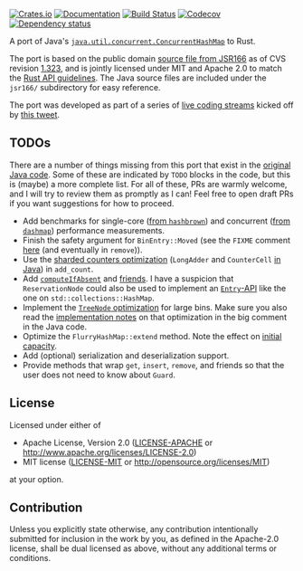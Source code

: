 [![Crates.io](https://img.shields.io/crates/v/flurry.svg)](https://crates.io/crates/flurry)
[![Documentation](https://docs.rs/flurry/badge.svg)](https://docs.rs/flurry/)
[![Build Status](https://dev.azure.com/jonhoo/jonhoo/_apis/build/status/flurry?branchName=master)](https://dev.azure.com/jonhoo/jonhoo/_build/latest?definitionId=15&branchName=master)
[![Codecov](https://codecov.io/github/jonhoo/flurry/coverage.svg?branch=master)](https://codecov.io/gh/jonhoo/flurry)
[![Dependency status](https://deps.rs/repo/github/jonhoo/flurry/status.svg)](https://deps.rs/repo/github/jonhoo/flurry)

A port of Java's [`java.util.concurrent.ConcurrentHashMap`](https://docs.oracle.com/javase/8/docs/api/java/util/concurrent/ConcurrentHashMap.html) to Rust.

The port is based on the public domain [source file from JSR166] as of
CVS revision [1.323], and is jointly licensed under MIT and Apache 2.0
to match the [Rust API guidelines]. The Java source files are included
under the `jsr166/` subdirectory for easy reference.

The port was developed as part of a series of [live coding streams]
kicked off by [this tweet].

## TODOs

There are a number of things missing from this port that exist in the
[original Java code](jsr166/src/ConcurrentHashMap.java). Some of these
are indicated by `TODO` blocks in the code, but this is (maybe) a more
complete list. For all of these, PRs are warmly welcome, and I will try
to review them as promptly as I can! Feel free to open draft PRs if you
want suggestions for how to proceed.

 - Add benchmarks for single-core ([from `hashbrown`][hashbrown-bench])
   and concurrent ([from `dashmap`][dashmap-bench]) performance
   measurements.
 - Finish the safety argument for `BinEntry::Moved` (see the `FIXME`
   comment [here][fixme] (and eventually in `remove`)).
 - Use the [sharded counters optimization] (`LongAdder` and
   `CounterCell` [in Java][counters]) in `add_count`.
 - Add [`computeIfAbsent`] and [friends]. I have a suspicion that
   `ReservationNode` could also be used to implement an [`Entry`-API]
   like the one on `std::collections::HashMap`.
 - Implement the [`TreeNode` optimization] for large bins. Make sure you
   also read the [implementation notes][tree-impl] on that optimization
   in the big comment in the Java code.
 - Optimize the `FlurryHashMap::extend` method. Note the effect on 
   [initial capacity].
 - Add (optional) serialization and deserialization support.
 - Provide methods that wrap `get`, `insert`, `remove`, and friends so
   that the user does not need to know about `Guard`.

  [hashbrown-bench]: https://github.com/rust-lang/hashbrown/blob/master/benches/bench.rs
  [dashmap-bench]: https://github.com/xacrimon/dashmap/tree/master/benches
  [fixme]: https://github.com/jonhoo/flurry/blob/d3dae0465b37b7f12c4f0d58a16f36fb1d8c1596/src/lib.rs#L492
  [sharded counters optimization]: https://github.com/jonhoo/flurry/blob/d3dae0465b37b7f12c4f0d58a16f36fb1d8c1596/jsr166/src/ConcurrentHashMap.java#L400-L411
  [counters]: https://github.com/jonhoo/flurry/blob/d3dae0465b37b7f12c4f0d58a16f36fb1d8c1596/jsr166/src/ConcurrentHashMap.java#L2296-L2311
  [`computeIfAbsent`]: https://github.com/jonhoo/flurry/blob/d3dae0465b37b7f12c4f0d58a16f36fb1d8c1596/jsr166/src/ConcurrentHashMap.java#L1662
  [friends]: https://github.com/jonhoo/flurry/blob/d3dae0465b37b7f12c4f0d58a16f36fb1d8c1596/jsr166/src/ConcurrentHashMap.java#L1774
  [`Entry`-API]: https://doc.rust-lang.org/std/collections/struct.HashMap.html#method.entry
  [`TreeNode` optimization]: https://github.com/jonhoo/flurry/blob/d3dae0465b37b7f12c4f0d58a16f36fb1d8c1596/jsr166/src/ConcurrentHashMap.java#L327-L339
  [tree-impl]: https://github.com/jonhoo/flurry/blob/d3dae0465b37b7f12c4f0d58a16f36fb1d8c1596/jsr166/src/ConcurrentHashMap.java#L413-L447
  [initial capacity]: https://github.com/jonhoo/flurry/blob/5f93a5514fbc42aeb2b1f4228c097ebd3ea490fe/jsr166/src/ConcurrentHashMap.java#L394-L398
  [numcpu]: https://github.com/jonhoo/flurry/blob/d3dae0465b37b7f12c4f0d58a16f36fb1d8c1596/jsr166/src/ConcurrentHashMap.java#L2397

## License

Licensed under either of

 * Apache License, Version 2.0
   ([LICENSE-APACHE](LICENSE-APACHE) or http://www.apache.org/licenses/LICENSE-2.0)
 * MIT license
   ([LICENSE-MIT](LICENSE-MIT) or http://opensource.org/licenses/MIT)

at your option.

## Contribution

Unless you explicitly state otherwise, any contribution intentionally submitted
for inclusion in the work by you, as defined in the Apache-2.0 license, shall be
dual licensed as above, without any additional terms or conditions.

  [source file from JSR166]: http://gee.cs.oswego.edu/dl/concurrency-interest/index.html
  [1.323]: http://gee.cs.oswego.edu/cgi-bin/viewcvs.cgi/jsr166/src/main/java/util/concurrent/ConcurrentHashMap.java?revision=1.323&view=markup
  [Rust API guidelines]: https://rust-lang.github.io/api-guidelines/necessities.html#crate-and-its-dependencies-have-a-permissive-license-c-permissive
  [live coding streams]: https://www.youtube.com/playlist?list=PLqbS7AVVErFj824-6QgnK_Za1187rNfnl
  [this tweet]: https://twitter.com/jonhoo/status/1194969578855714816
  [upstream tests]: https://hg.openjdk.java.net/jdk/jdk13/file/tip/test/jdk/java/util/concurrent/ConcurrentHashMap
